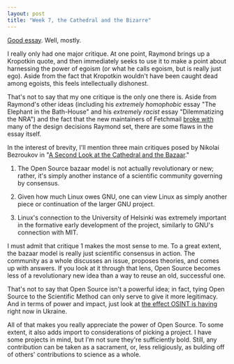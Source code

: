 ```yaml
---
layout: post
title: "Week 7, the Cathedral and the Bizarre"
---
```


[Good essay](http://www.catb.org/~esr/writings/cathedral-bazaar/cathedral-bazaar/index.html). Well, mostly.

I really only had one major critique. At one point, Raymond brings up a
Kropotkin quote, and then immediately seeks to use it to make a point about
harnessing the power of egoism (or what he calls egoism, but is really just
ego). Aside from the fact that Kropotkin wouldn't have been caught dead among
egoists, this feels intellectually dishonest.

That's not to say that my one critique is the only one there is. Aside from
Raymond's other ideas (including his *extremely homophobic* essay "The Elephant
in the Bath-House" and his *extremely racist* essay "Dilemmatizing the NRA")
and the fact that the new maintainers of Fetchmail
[broke with](https://www.fetchmail.info/design-notes.html) many of the design
decisions Raymond set, there are some flaws in the essay itself.

In the interest of brevity, I'll mention three main critiques posed by Nikolai
Bezroukov in "[A Second Look at the Cathedral and the Bazaar](https://firstmonday.org/ojs/index.php/fm/article/view/708/618)."

1. The Open Source bazaar model is not actually revolutionary or new; rather,
it's simply another instance of a scientific community governing by consensus.

2. Given how much Linux owes GNU, one can view Linux as simply another piece
or continuation of the larger GNU project.

3. Linux's connection to the University of Helsinki was extremely important in
the formative early development of the project, similarly to GNU's connection
with MIT.

I must admit that critique 1 makes the most sense to me. To a great extent, the
bazaar model is really just scientific consensus in action. The community as a
whole discusses an issue, proposes theories, and comes up with answers. If
you look at it through that lens, Open Source becomes less of a revolutionary
new idea than a way to reuse an old, successful one.

That's not to say that Open Source isn't a powerful idea; in fact, tying Open
Source to the Scientific Method can only serve to give it more legitimacy. And
in terms of power and impact, just look at
[the effect OSINT is having](https://www.theweek.co.uk/news/technology/956029/what-is-open-source-intelligence-ukraine-war)
right now in Ukraine.

All of that makes you really appreciate the power of Open Source. To some
extent, it also adds import to considerations of picking a project. I have some
projects in mind, but I'm not sure they're sufficiently bold. Still, any
contribution can be taken as a sacrament, or, less religiously, as bulding off
of others' contributions to science as a whole.